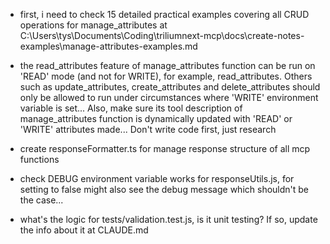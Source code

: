 - first, i need to check 15 detailed practical examples covering all CRUD operations for manage_attributes at C:\Users\tys\Documents\Coding\triliumnext-mcp\docs\create-notes-examples\manage-attributes-examples.md
- the read_attributes feature of manage_attributes function can be run on 'READ' mode (and not for WRITE), for example, read_attributes. Others such as update_attributes, create_attributes and delete_attributes should only be allowed to run under circumstances where 'WRITE' environment variable is set... Also, make sure its tool description of manage_attributes function is dynamically updated with 'READ' or 'WRITE' attributes made... Don't write code first, just research

- create responseFormatter.ts for manage response structure of all mcp functions


- check DEBUG environment variable works for responseUtils.js, for setting to false might also see the debug message which shouldn't be the case...
- what's the logic for tests/validation.test.js, is it unit testing? If so, update the info about it at CLAUDE.md